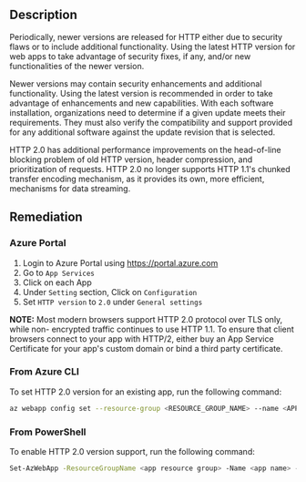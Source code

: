 ## Description

Periodically, newer versions are released for HTTP either due to security flaws or to include additional functionality. Using the latest HTTP version for web apps to take advantage of security fixes, if any, and/or new functionalities of the newer version.

Newer versions may contain security enhancements and additional functionality. Using the latest version is recommended in order to take advantage of enhancements and new capabilities. With each software installation, organizations need to determine if a given update meets their requirements. They must also verify the compatibility and support provided for any additional software against the update revision that is selected.

HTTP 2.0 has additional performance improvements on the head-of-line blocking problem of old HTTP version, header compression, and prioritization of requests. HTTP 2.0 no longer supports HTTP 1.1's chunked transfer encoding mechanism, as it provides its own, more efficient, mechanisms for data streaming.

## Remediation

### Azure Portal

  1. Login to Azure Portal using https://portal.azure.com
  2. Go to `App Services`
  3. Click on each App
  4. Under `Setting` section, Click on `Configuration`
  5. Set `HTTP version` to `2.0` under `General settings`

**NOTE:** Most modern browsers support HTTP 2.0 protocol over TLS only, while non- encrypted traffic continues to use HTTP 1.1. To ensure that client browsers connect to your app with HTTP/2, either buy an App Service Certificate for your app's custom domain or bind a third party certificate.

### From Azure CLI

To set HTTP 2.0 version for an existing app, run the following command:

 ```bash
az webapp config set --resource-group <RESOURCE_GROUP_NAME> --name <APP_NAME> --http20-enabled true
 ```

### From PowerShell

To enable HTTP 2.0 version support, run the following command:

```bash
Set-AzWebApp -ResourceGroupName <app resource group> -Name <app name> - Http20Enabled $true
 ```

